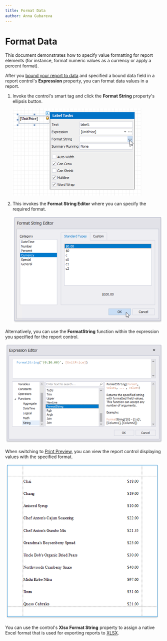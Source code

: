 ```yaml
---
title: Format Data
author: Anna Gubareva
---
```

# Format Data

This document demonstrates how to specify value formatting for report elements (for instance, format numeric values as a currency or apply a percent format).

After you [bound your report to data](../bind-to-data.md) and specified a bound data field in a report control's **Expression** property, you can format data values in a report.

1. Invoke the control's smart tag and click the **Format String** property's ellipsis button.
	
	![](../../../../images/eurd-win-label-format-string-property.png)

2. This invokes the **Format String Editor** where you can specify the required format.
	
	![](../../../../images/eurd-win-format-string-editor-currency.png)

Alternatively, you can use the **FormatString** function within the expression you specified for the report control.

![](../../../../images/eurd-win-expression-editor-formatstring-function.png)

When switching to [Print Preview](../preview-print-and-export-reports.md), you can view the report control displaying values with the specified format.

![](../../../../images/eurd-win-format-data-result.png)


You can use the control's **Xlsx Format String** property to assign a native Excel format that is used for exporting reports to [XLSX](~/interface-elements-for-desktop/articles/print-preview/print-preview-for-winforms/exporting/xlsx-specific-export-options.md).